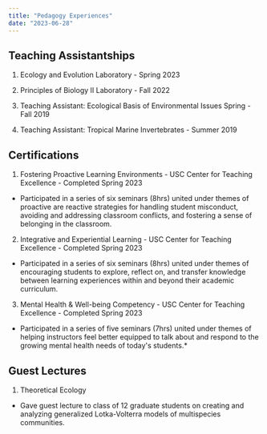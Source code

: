 ```yaml
---
title: "Pedagogy Experiences"
date: "2023-06-28"
---
```



## Teaching Assistantships
1. Ecology and Evolution Laboratory - Spring 2023

2. Principles of Biology II Laboratory - Fall 2022

3. Teaching Assistant: Ecological Basis of Environmental Issues Spring - Fall 2019

4. Teaching Assistant: Tropical Marine Invertebrates - Summer 2019

## Certifications
1. Fostering Proactive Learning Environments - USC Center for Teaching Excellence - Completed Spring 2023
* Participated in a series of six seminars (8hrs) united under themes of proactive are reactive strategies for handling student misconduct, avoiding and addressing classroom conflicts, and fostering a sense of belonging in the classroom.

2. Integrative and Experiential Learning - USC Center for Teaching Excellence - Completed Spring 2023
* Participated in a series of six seminars (8hrs) united under themes of encouraging students to explore, reflect on, and transfer knowledge between learning experiences within and beyond their academic curriculum.

3. Mental Health \& Well-being Competency - USC Center for Teaching Excellence - Completed Spring 2023
* Participated in a series of five seminars (7hrs) united under themes of helping instructors feel better equipped to talk about and respond to the growing mental health needs of today's students.*


## Guest Lectures
1. Theoretical Ecology
* Gave guest lecture to class of 12 graduate students on creating and analyzing generalized Lotka-Volterra models of multispecies communities. 
